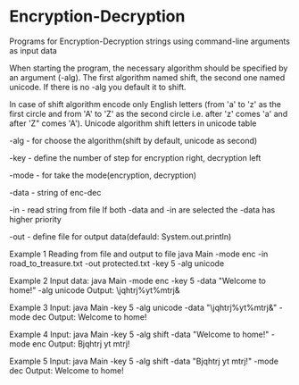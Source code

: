 # Encryption-Decryption

Programs for Encryption-Decryption strings using command-line arguments as input data

When starting the program, the necessary algorithm should be specified by an argument (-alg). 
The first algorithm named shift, the second one named unicode. If there is no -alg you default it to shift.

In case of shift algorithm encode only English letters (from 'a' to 'z' as the first circle and from 'A' to 'Z' as 
the second circle i.e. after 'z' comes 'a' and after 'Z" comes 'A'). Unicode algorithm shift letters in unicode table
 
-alg - for choose the algorithm(shift by default, unicode as second)

-key - define the number of step for encryption right, decryption left

-mode - for take the mode(encryption, decryption)

-data - string of enc-dec

-in - read string from file
If both -data and -in are selected the -data has higher priority

-out - define file for output data(defauld: System.out.println)

Example 1
Reading from file and output to file
java Main -mode enc -in road_to_treasure.txt -out protected.txt -key 5 -alg unicode

Example 2 
Input data:
java Main -mode enc -key 5 -data "Welcome to home!" -alg unicode
Output:
\jqhtrj%yt%mtrj&

Example 3
Input:
java Main -key 5 -alg unicode -data "\jqhtrj%yt%mtrj&" -mode dec
Output: 
Welcome to home!

Example 4
Input: 
java Main -key 5 -alg shift -data "Welcome to home!" -mode enc
Output:
Bjqhtrj yt mtrj!

Example 5
Input:
java Main -key 5 -alg shift -data "Bjqhtrj yt mtrj!" -mode dec
Output: 
Welcome to home!
